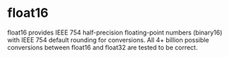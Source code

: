 # float16
float16 provides IEEE 754 half-precision floating-point numbers (binary16) with IEEE 754 default rounding for conversions.  All 4+ billion possible conversions between float16 and float32 are tested to be correct.
